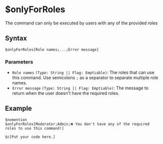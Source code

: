 # $onlyForRoles
The command can only be executed by users with any of the provided roles

## Syntax
```
$onlyForRoles[Role names;...;Error message]
```

### Parameters 
- `Role names` `(Type: String || Flag: Emptiable)`: The roles that can use this command. Use semicolons `;` as a separator to separate multiple role names.
- `Error message` `(Type: String || Flag: Emptiable)`: The message to return when the user doesn't have the required roles.

## Example
```
$nomention
$onlyForRoles[Moderator;Admin;❌ You don't have any of the required roles to use this command!]

$c[Put your code here.]
```
